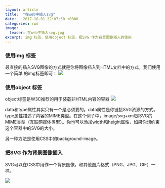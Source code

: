 ```yaml
---
layout: article
title:  "在web中插入svg"
date:   2017-10-01 22:07:50 +0800
categories: rwd 
image:
  teaser: 在web中插入svg.jpg
excerpt: img 标签、使用object 标签、把SVG 作为背景图像插入的使用
---
```


### 使用img 标签
最直接的插入SVG图像的方式就是你将图像插入到HTML文档中的方式。我们使用一个简单
的img标签即可：
<img src="https://qiurulin.github.io/images/q.jpg">

### 使用object 标签
object标签是W3C推荐的用于装载非HTML内容的容器
<img src="https://qiurulin.github.io/images/o.jpg">

data和type属性其实只有一个是必须要的。data属性是你链接SVG资源的方式。type属性描述了内容的MIME类型。在这个例子中，image/svg+xml是SVG的MIME类型（互联网媒体类型）。你也可以添加width和height属性，如果你想约束这个容器中的SVG的大小。

另一种方法是使用CSS中的background-image。

### 把SVG 作为背景图像插入
SVG可以在CSS中用作一个背景图像，和其他图片格式（PNG、JPG、GIF）一样。

<img src="https://qiurulin.github.io/images/p.jpg">